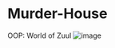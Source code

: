 # Murder-House
OOP: World of Zuul
![image](https://user-images.githubusercontent.com/84186552/120097474-521f1f00-c139-11eb-9b7a-074a0b42b3ff.png)
